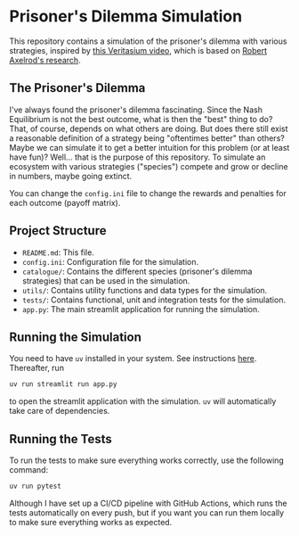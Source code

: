 # Prisoner's Dilemma Simulation

This repository contains a simulation of the prisoner's dilemma with various strategies, inspired by [this Veritasium video](https://www.youtube.com/watch?v=mScpHTIi-kM&t=995s), which is based on [Robert Axelrod's research](https://en.wikipedia.org/wiki/Robert_Axelrod).

## The Prisoner's Dilemma
I've always found the prisoner's dilemma fascinating. Since the Nash Equilibrium is not the best outcome, what is then the "best" thing to do? That, of course, depends on what others are doing. But does there still exist a reasonable definition of a strategy being "oftentimes better" than others? Maybe we can simulate it to get a better intuition for this problem (or at least have fun)? Well... that is the purpose of this repository. To simulate an ecosystem with various strategies ("species") compete and grow or decline in numbers, maybe going extinct.

You can change the `config.ini` file to change the rewards and penalties for each outcome (payoff matrix).

## Project Structure

- `README.md`: This file.
- `config.ini`: Configuration file for the simulation.
- `catalogue/`: Contains the different species (prisoner's dilemma strategies) that can be used in the simulation.
- `utils/`: Contains utility functions and data types for the simulation.
- `tests/`: Contains functional, unit and integration tests for the simulation.
- `app.py`: The main streamlit application for running the simulation.

## Running the Simulation

You need to have `uv` installed in your system. See instructions
[here](https://docs.astral.sh/uv/getting-started/installation/).
Thereafter, run 
```sh
uv run streamlit run app.py
```
to open the streamlit application with the simulation.
`uv` will automatically take care of dependencies.

## Running the Tests

To run the tests to make sure everything works correctly, use the following command:
```sh
uv run pytest
```
Although I have set up a CI/CD pipeline with GitHub Actions, which runs the tests automatically on every push, but if you want you can run them locally to make sure everything works as expected.
